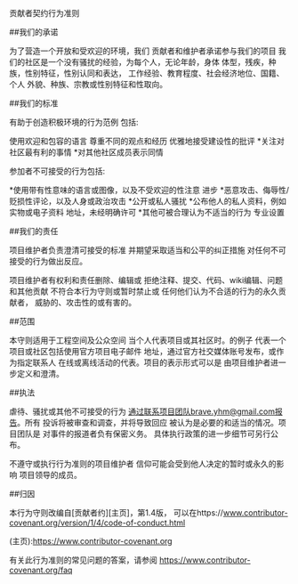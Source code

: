 贡献者契约行为准则

##我们的承诺

为了营造一个开放和受欢迎的环境，我们
贡献者和维护者承诺参与我们的项目
我们的社区是一个没有骚扰的经验，为每个人，无论年龄，身体
体型，残疾，种族，性别特征，性别认同和表达，
工作经验、教育程度、社会经济地位、国籍、个人
外貌、种族、宗教或性别特征和性取向。

##我们的标准

有助于创造积极环境的行为范例
包括:

使用欢迎和包容的语言
尊重不同的观点和经历
优雅地接受建设性的批评
*关注对社区最有利的事情
*对其他社区成员表示同情

参加者不可接受的行为包括:

*使用带有性意味的语言或图像，以及不受欢迎的性注意
进步
*恶意攻击、侮辱性/贬损性评论，以及人身或政治攻击
*公开或私人骚扰
*公布他人的私人资料，例如实物或电子资料
地址，未经明确许可
*其他可被合理认为不适当的行为
专业设置

##我们的责任

项目维护者负责澄清可接受的标准
并期望采取适当和公平的纠正措施
对任何不可接受的行为做出反应。

项目维护者有权利和责任删除、编辑或
拒绝注释、提交、代码、wiki编辑、问题和其他贡献
不符合本行为守则或暂时禁止或
任何他们认为不合适的行为的永久贡献者，
威胁的、攻击性的或有害的。

##范围

本守则适用于工程空间及公众空间
当个人代表项目或其社区时。的例子
代表一个项目或社区包括使用官方项目电子邮件
地址，通过官方社交媒体账号发布，或作为指定联系人
在线或离线活动的代表。项目的表示形式可以是
由项目维护者进一步定义和澄清。

##执法

虐待、骚扰或其他不可接受的行为
通过联系项目团队brave.yhm@gmail.com报告。所有
投诉将被审查和调查，并将导致回应
被认为是必要的和适当的情况。项目团队是
对事件的报道者负有保密义务。
具体执行政策的进一步细节可另行公布。

不遵守或执行行为准则的项目维护者
信仰可能会受到他人决定的暂时或永久的影响
项目领导的成员。

##归因

本行为守则改编自[贡献者约][主页]，第1.4版，
可以在https://www.contributor-covenant.org/version/1/4/code-of-conduct.html

(主页):https://www.contributor-covenant.org

有关此行为准则的常见问题的答案，请参阅
https://www.contributor-covenant.org/faq
